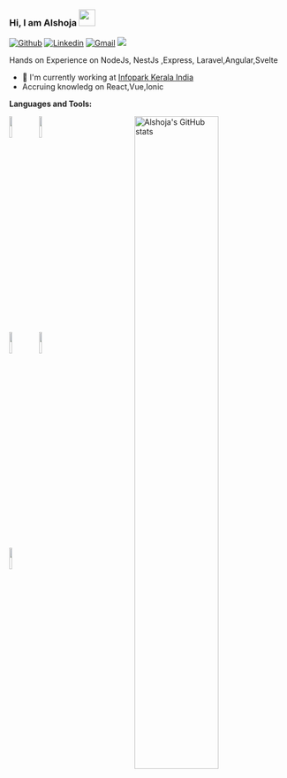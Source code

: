 ### Hi, I am Alshoja <img src="https://raw.githubusercontent.com/MartinHeinz/MartinHeinz/master/wave.gif" width="30px">
[![Github](https://img.shields.io/badge/-Github-000?style=flat&logo=Github&logoColor=white)](https://github.com/alshoja)
[![Linkedin](https://img.shields.io/badge/-LinkedIn-blue?style=flat&logo=Linkedin&logoColor=white)](https://www.linkedin.com/in/alshoja-m-ikbal-516a55109/)
[![Gmail](https://img.shields.io/badge/-Gmail-c14438?style=flat&logo=Gmail&logoColor=white)](mailto:alshoja@gmail.com)
![](https://komarev.com/ghpvc/?username=alshoja&color=blue&style=flat-square&label=Profile+visitors)

Hands on Experience on NodeJs, NestJs ,Express, Laravel,Angular,Svelte 

- 🏢 I'm currently working at [Infopark Kerala India]()
- Accruing knowledg on React,Vue,Ionic



**Languages and Tools:** 
<p>
  <a href="https://github.com/alshoja">
    <img align="right" width="55%" src="https://github-readme-stats.vercel.app/api?username=alshoja&show_icons=true&line_height=27&count_private=true&include_all_commits=true" alt="Alshoja's GitHub stats"/>
</a>
  
  <code><img width="10%" src="https://www.vectorlogo.zone/logos/angular/angular-ar21.svg"></code>
  <code><img width="10%" src="https://www.vectorlogo.zone/logos/nodejs/nodejs-ar21.svg"></code>
  <br />
  <code><img width="10%" src="https://www.vectorlogo.zone/logos/amazon_aws/amazon_aws-ar21.svg"></code>
  <code><img width="10%" src="https://www.vectorlogo.zone/logos/nginx/nginx-ar21.svg"></code>
  <br />
  <code><img width="10%" src="https://github.com/prplx/svg-logos/blob/master/svg/svelte.svg"></code>
  <br />
</p>
